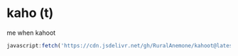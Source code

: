 # kaho (t)
me when kahoot

```js
javascript:fetch('https://cdn.jsdelivr.net/gh/RuralAnemone/kahoot@latest/code.js').then(res=>res.text().then(text=>eval(text))).catch(e=>alert(e))
```